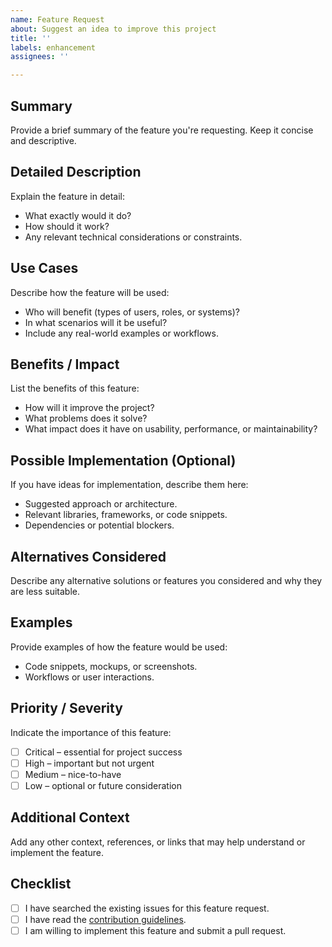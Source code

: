 ```yaml
---
name: Feature Request
about: Suggest an idea to improve this project
title: ''
labels: enhancement
assignees: ''

---
```


## Summary

Provide a brief summary of the feature you're requesting. Keep it concise and descriptive.

## Detailed Description

Explain the feature in detail:

- What exactly would it do?
- How should it work?
- Any relevant technical considerations or constraints.

## Use Cases

Describe how the feature will be used:

- Who will benefit (types of users, roles, or systems)?
- In what scenarios will it be useful?
- Include any real-world examples or workflows.

## Benefits / Impact

List the benefits of this feature:

- How will it improve the project?
- What problems does it solve?
- What impact does it have on usability, performance, or maintainability?

## Possible Implementation (Optional)

If you have ideas for implementation, describe them here:

- Suggested approach or architecture.
- Relevant libraries, frameworks, or code snippets.
- Dependencies or potential blockers.

## Alternatives Considered

Describe any alternative solutions or features you considered and why they are less suitable.

## Examples

Provide examples of how the feature would be used:

- Code snippets, mockups, or screenshots.
- Workflows or user interactions.

## Priority / Severity

Indicate the importance of this feature:

- [ ] Critical – essential for project success
- [ ] High – important but not urgent
- [ ] Medium – nice-to-have
- [ ] Low – optional or future consideration

## Additional Context

Add any other context, references, or links that may help understand or implement the feature.

## Checklist

- [ ] I have searched the existing issues for this feature request.
- [ ] I have read the [contribution guidelines](../../CONTRIBUTING.md).
- [ ] I am willing to implement this feature and submit a pull request.
